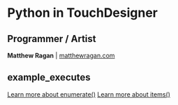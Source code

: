 # Python in TouchDesigner #

## Programmer / Artist ##

**Matthew Ragan** | [ matthewragan.com](http://matthewragan.com)  

## example_executes ##

[Learn more about enumerate()](https://docs.python.org/3.4/library/functions.html#enumerate)
[Learn more about items()](https://docs.python.org/3.4/library/stdtypes.html#dict)